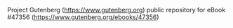 Project Gutenberg (https://www.gutenberg.org) public repository for eBook #47356 (https://www.gutenberg.org/ebooks/47356)
